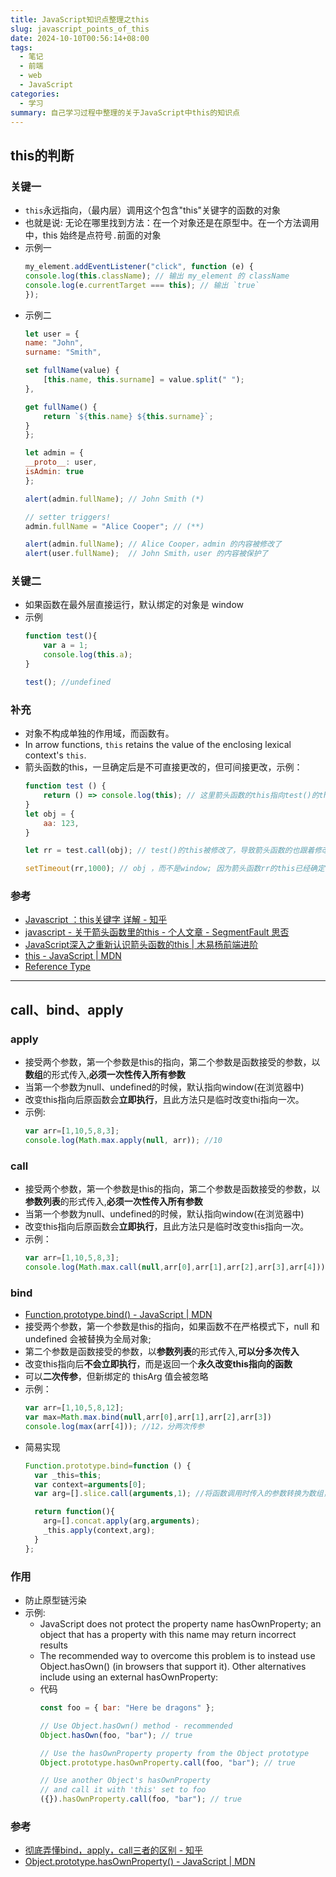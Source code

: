 ```yaml
---
title: JavaScript知识点整理之this
slug: javascript_points_of_this
date: 2024-10-10T00:56:14+08:00
tags:
  - 笔记
  - 前端
  - web
  - JavaScript
categories:
  - 学习
summary: 自己学习过程中整理的关于JavaScript中this的知识点
--- 
```


## this的判断
### 关键一
- `this`永远指向，（最内层）调用这个包含"this"关键字的函数的对象
- 也就是说: 无论在哪里找到方法：在一个对象还是在原型中。在一个方法调用中，this 始终是点符号`.`前面的对象
- 示例一
    ```JavaScript
    my_element.addEventListener("click", function (e) {
    console.log(this.className); // 输出 my_element 的 className
    console.log(e.currentTarget === this); // 输出 `true`
    });
    ```
- 示例二
    ```JavaScript
    let user = {
    name: "John",
    surname: "Smith",

    set fullName(value) {
        [this.name, this.surname] = value.split(" ");
    },

    get fullName() {
        return `${this.name} ${this.surname}`;
    }
    };

    let admin = {
    __proto__: user,
    isAdmin: true
    };

    alert(admin.fullName); // John Smith (*)

    // setter triggers!
    admin.fullName = "Alice Cooper"; // (**)

    alert(admin.fullName); // Alice Cooper，admin 的内容被修改了
    alert(user.fullName);  // John Smith，user 的内容被保护了
    ```

### 关键二
- 如果函数在最外层直接运行，默认绑定的对象是 window
- 示例
  ```JavaScript
  function test(){
      var a = 1;
      console.log(this.a);
  }

  test(); //undefined
  ```

### 补充
- 对象不构成单独的作用域，而函数有。
- In arrow functions, `this` retains the value of the enclosing lexical context's `this`.
- 箭头函数的this，一旦确定后是不可直接更改的，但可间接更改，示例：
  ```JavaScript
  function test () {
      return () => console.log(this); // 这里箭头函数的this指向test()的this
  }
  let obj = {
      aa: 123,
  }

  let rr = test.call(obj); // test()的this被修改了，导致箭头函数的也跟着修改了

  setTimeout(rr,1000); // obj ，而不是window; 因为箭头函数rr的this已经确定了，后面不能更改
  ```

### 参考 
- [Javascript ：this关键字 详解 - 知乎](https://zhuanlan.zhihu.com/p/25349790)
- [javascript - 关于箭头函数里的this - 个人文章 - SegmentFault 思否](https://segmentfault.com/a/1190000039881063)
- [JavaScript深入之重新认识箭头函数的this | 木易杨前端进阶](https://muyiy.cn/blog/3/3.2.html)
- [this - JavaScript | MDN](https://developer.mozilla.org/zh-CN/docs/Web/JavaScript/Reference/Operators/this)
- [Reference Type](https://zh.javascript.info/reference-type)

---

## call、bind、apply
### apply
- 接受两个参数，第一个参数是this的指向，第二个参数是函数接受的参数，以**数组**的形式传入,**必须一次性传入所有参数**
- 当第一个参数为null、undefined的时候，默认指向window(在浏览器中)
- 改变this指向后原函数会**立即执行**，且此方法只是临时改变thi指向一次。
- 示例:
    ```JavaScript
    var arr=[1,10,5,8,3];
    console.log(Math.max.apply(null, arr)); //10
    ```

### call 
- 接受两个参数，第一个参数是this的指向，第二个参数是函数接受的参数，以**参数列表**的形式传入,**必须一次性传入所有参数**
- 当第一个参数为null、undefined的时候，默认指向window(在浏览器中)
- 改变this指向后原函数会**立即执行**，且此方法只是临时改变this指向一次。
- 示例：
  ```JavaScript
  var arr=[1,10,5,8,3];
  console.log(Math.max.call(null,arr[0],arr[1],arr[2],arr[3],arr[4])); //10
  ```

### bind 
- [Function.prototype.bind() - JavaScript | MDN](https://developer.mozilla.org/zh-CN/docs/Web/JavaScript/Reference/Global_Objects/Function/bind)
- 接受两个参数，第一个参数是this的指向，如果函数不在严格模式下，null 和 undefined 会被替换为全局对象;
- 第二个参数是函数接受的参数，以**参数列表**的形式传入,**可以分多次传入**
- 改变this指向后**不会立即执行**，而是返回一个**永久改变this指向的函数**
- 可以**二次传参**，但新绑定的 thisArg 值会被忽略
- 示例：
  ```JavaScript
  var arr=[1,10,5,8,12];
  var max=Math.max.bind(null,arr[0],arr[1],arr[2],arr[3])
  console.log(max(arr[4])); //12，分两次传参
  ```
- 简易实现
  ```JavaScript
  Function.prototype.bind=function () {
    var _this=this;
    var context=arguments[0];
    var arg=[].slice.call(arguments,1); //将函数调用时传入的参数转换为数组，并且去掉了第一个参数

    return function(){
      arg=[].concat.apply(arg,arguments);
      _this.apply(context,arg);
    }
  };
  ```

### 作用
- 防止原型链污染
- 示例:
  - JavaScript does not protect the property name hasOwnProperty; an object that has a property with this name may return incorrect results
  - The recommended way to overcome this problem is to instead use Object.hasOwn() (in browsers that support it). Other alternatives include using an external hasOwnProperty:
  - 代码 
    ```JavaScript
    const foo = { bar: "Here be dragons" };

    // Use Object.hasOwn() method - recommended
    Object.hasOwn(foo, "bar"); // true

    // Use the hasOwnProperty property from the Object prototype
    Object.prototype.hasOwnProperty.call(foo, "bar"); // true

    // Use another Object's hasOwnProperty
    // and call it with 'this' set to foo
    ({}).hasOwnProperty.call(foo, "bar"); // true
    ```

### 参考
- [彻底弄懂bind，apply，call三者的区别 - 知乎](https://zhuanlan.zhihu.com/p/82340026)
- [Object.prototype.hasOwnProperty() - JavaScript | MDN](https://developer.mozilla.org/en-US/docs/Web/JavaScript/Reference/Global_Objects/Object/hasOwnProperty )
